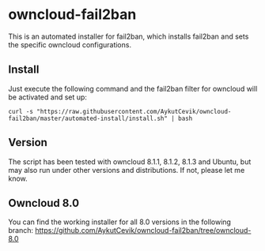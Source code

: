 # owncloud-fail2ban

This is an automated installer for fail2ban, which installs fail2ban and sets the specific owncloud configurations.

## Install
Just execute the following command and the fail2ban filter for owncloud will be activated and set up:

```curl -s "https://raw.githubusercontent.com/AykutCevik/owncloud-fail2ban/master/automated-install/install.sh" | bash```


## Version
The script has been tested with owncloud 8.1.1, 8.1.2, 8.1.3 and Ubuntu, but may also run under other versions and distributions. If not, please let me know.

## Owncloud 8.0
You can find the working installer for all 8.0 versions in the following branch: https://github.com/AykutCevik/owncloud-fail2ban/tree/owncloud-8.0